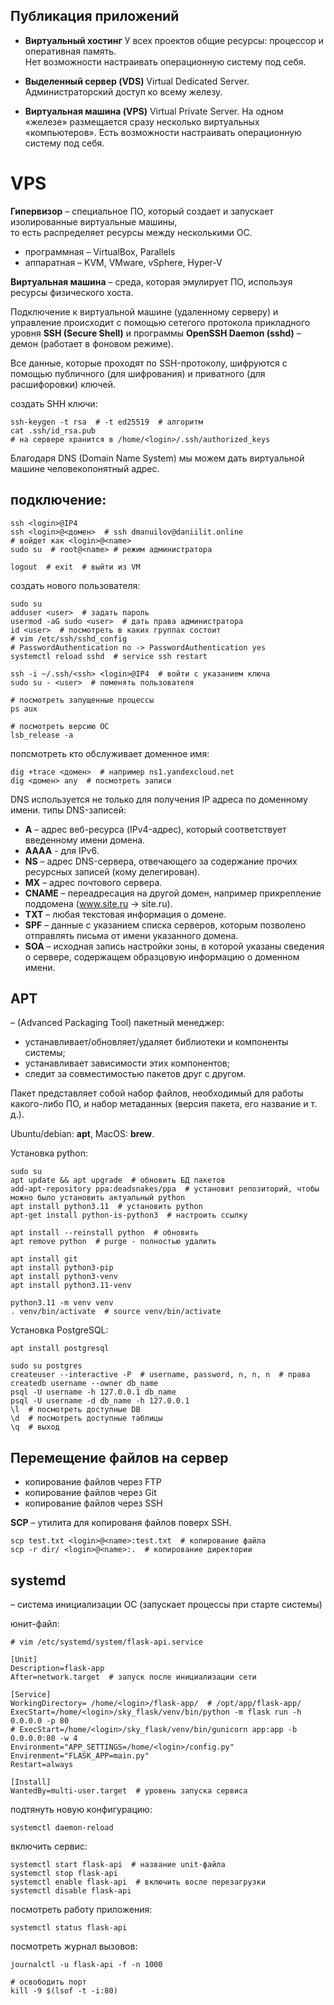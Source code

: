 ## Публикация приложений

* **Виртуальный хостинг**
	У всех проектов общие ресурсы: процессор и оперативная память.\
	Нет возможности настраивать операционную систему под себя. 

* **Выделенный сервер (VDS)**
	Virtual Dedicated Server. Администраторский доступ ко всему железу.

* **Виртуальная машина (VPS)**
	Virtual Private Server. На одном «железе» размещается сразу несколько виртуальных «компьютеров».
	Есть возможности настраивать операционную систему под себя. 


# VPS

**Гипервизор** – специальное ПО, который создает и запускает изолированные виртуальные машины,\
то есть распределяет ресурсы между несколькими ОС.

* программная – VirtualBox, Parallels
* аппаратная – KVM, VMware, vSphere, Hyper-V

**Виртуальная машина** – среда, которая эмулирует ПО, используя ресурсы физического хоста.

Подключение к виртуальной машине (удаленному серверу) и управление происходит с помощью сетегого протокола прикладного уровня **SSH (Secure Shell)** и программы  **OpenSSH Daemon (sshd)** – демон (работает в фоновом режиме).

Все данные, которые проходят по SSH-протоколу, шифруются  с помощью публичного (для шифрования) и приватного (для расшифоровки) ключей.

создать SHH ключи:
```shell
ssh-keygen -t rsa  # -t ed25519  # алгоритм
cat .ssh/id_rsa.pub
# на сервере хранится в /home/<login>/.ssh/authorized_keys
```

Благодаря DNS (Domain Name System) мы можем дать виртуальной машине человекопонятный адрес.


## подключение:

```shell
ssh <login>@IP4
ssh <login>@<домен>  # ssh dmanuilov@daniilit.online
# войдет как <login>@<name>
sudo su  # root@<name> # режим администратора

logout  # exit  # выйти из VM
```

создать нового пользователя:
```shell
sudo su
adduser <user>  # задать пароль
usermod -aG sudo <user>  # дать права администратора
id <user>  # посмотреть в каких группах состоит
# vim /etc/ssh/sshd_config
# PasswordAuthentication no -> PasswordAuthentication yes
systemctl reload sshd  # service ssh restart

ssh -i ~/.ssh/<ssh> <login>@IP4  # войти с указанием ключа
sudo su - <user>  # поменять пользователя
```

```shell
# посмотреть запущенные процессы
ps aux

# посмотреть версию ОС
lsb_release -a
```

попсмотреть кто обслуживает доменное имя:
```shell
dig +trace <домен>  # например ns1.yandexcloud.net
dig <домен> any  # посмотреть записи
```

DNS используется не только для получения IP адреса по доменному имени. типы DNS-записей:
* **А** – адрес веб-ресурса (IPv4-адрес), который соответствует введенному имени домена.
* **AAAA** - для IPv6.
* **NS** – адрес DNS-сервера, отвечающего за содержание прочих ресурсных записей (кому делегирован).
* **MX** – адрес почтового сервера.
* **CNAME** – переадресация на другой домен, например прикрепление поддомена (www.site.ru -> site.ru).
* **TXT** – любая текстовая информация о домене.
* **SPF** – данные с указанием списка серверов, которым позволено отправлять письма от имени указанного домена.
* **SOA** – исходная запись настройки зоны, в которой указаны сведения о сервере, содержащем образцовую информацию о доменном имени.


## APT

– (Advanced Packaging Tool) пакетный менеджер:
* устанавливает/обновляет/удаляет библиотеки и компоненты системы;
* устанавливает зависимости этих компонентов;
* следит за совместимостью пакетов друг с другом.

Пакет представляет собой набор файлов, необходимый для работы какого-либо ПО, и набор метаданных (версия пакета, его название и т. д.).

Ubuntu/debian: **apt**, MacOS: **brew**.

Установка python:
```shell
sudo su
apt update && apt upgrade  # обновить БД пакетов
add-apt-repository ppa:deadsnakes/ppa  # установит репозиторий, чтобы можно было установить актуальный python
apt install python3.11  # установить python
apt-get install python-is-python3  # настроить ссылку

apt install --reinstall python  # обновить
apt remove python  # purge - полностью удалить
```

```shell
apt install git
apt install python3-pip
apt install python3-venv
apt install python3.11-venv

python3.11 -m venv venv
. venv/bin/activate  # source venv/bin/activate
```

Установка PostgreSQL:
```shell
apt install postgresql

sudo su postgres
createuser --interactive -P  # username, password, n, n, n  # права
createdb username --owner db_name 
psql -U username -h 127.0.0.1 db_name
psql -U username -d db_name -h 127.0.0.1
\l  # посмотреть доступные DB
\d  # посмотреть доступные таблицы
\q  # выход
```


## Перемещение файлов на сервер

* копирование файлов через FTP
* копирование файлов через Git
* копирование файлов через SSH

**SCP** – утилита для копированя файлов поверх SSH.

```shell
scp test.txt <login>@<name>:test.txt  # копирование файла
scp -r dir/ <login>@<name>:.  # копирование директории
```


## systemd

– система инициализации ОС (запускает процессы при старте системы)

юнит-файл:
```
# vim /etc/systemd/system/flask-api.service

[Unit]
Description=flask-app
After=network.target  # запуск после инициализации сети

[Service]
WorkingDirectory= /home/<login>/flask-app/  # /opt/app/flask-app/
ExecStart=/home/<login>/sky_flask/venv/bin/python -m flask run -h 0.0.0.0 -p 80
# ExecStart=/home/<login>/sky_flask/venv/bin/gunicorn app:app -b 0.0.0.0:80 -w 4
Environment="APP_SETTINGS=/home/<login>/config.py"
Envirenment="FLASK_APP=main.py"
Restart=always

[Install]
WantedBy=multi-user.target  # уровень запуска сервиса
```

подтянуть новую конфигурацию:
```shell
systemctl daemon-reload
```

включить сервис:
```shell
systemctl start flask-api  # название unit-файла
systemctl stop flask-api
systemctl enable flask-api  # включить восле перезагрузки
systemctl disable flask-api
```
 
посмотреть работу приложения:
```shell
systemctl status flask-api
```

посмотреть журнал вызовов:
```shell
journalctl -u flask-api -f -n 1000

# освободить порт
kill -9 $(lsof -t -i:80)
```
